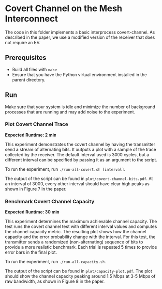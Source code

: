 # Covert Channel on the Mesh Interconnect

The code in this folder implements a basic interprocess covert-channel.
As described in the paper, we use a modified version of the receiver that does not require an EV.

## Prerequisites

- Build all files with `make`
- Ensure that you have the Python virtual environment installed in the parent directory.

## Run

Make sure that your system is idle and minimize the number of background processes that are running and may add noise to the experiment.

### Plot Covert Channel Trace

**Expected Runtime: 2 min**

This experiment demonstrates the covert channel by having the transmitter send a stream of alternating bits.
It outputs a plot with a sample of the trace collected by the receiver.
The default interval used is 3000 cycles, but a different interval can be specified by passing it as an argument to the script.

To run the experiment, run `./run-all-covert.sh [interval]`.

The output of the script can be found in `plot/covert-channel-bits.pdf`.
At an interval of 3000, every other interval should have clear high peaks as shown in Figure 7 in the paper.

### Benchmark Covert Channel Capacity

**Expected Runtime: 30 min**

This experiment determines the maximum achievable channel capacity.
The test runs the covert channel test with different interval values and computes the channel capacity metric.
The resulting plot shows how the channel capacity and the error probability change with the interval.
For this test, the transmitter sends a randomized (non-alternating) sequence of bits to provide a more realistic benchmark.
Each trial is repeated 5 times to provide error bars in the final plot.

To run the experiment, run `./run-all-capacity.sh`.

The output of the script can be found in `plot/capacity-plot.pdf`.
The plot should show the channel capacity peaking around 1.5 Mbps at 3-5 Mbps of raw bandwidth, as shown in Figure 8 in the paper.
